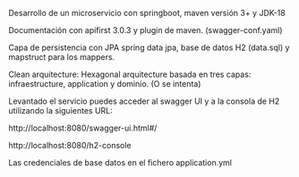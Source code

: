 Desarrollo de un microservicio con springboot, maven versión 3+ y JDK-18

Documentación con apifirst 3.0.3 y plugin de maven. (swagger-conf.yaml)

Capa de persistencia con JPA spring data jpa, base de datos H2 (data.sql) y mapstruct para los mappers.

Clean arquitecture: Hexagonal arquitecture basada en tres capas: infraestructure, application y dominio. (O se intenta)

Levantado el servicio puedes acceder al swagger UI y a la consola de H2 utilizando la siguientes URL:

http://localhost:8080/swagger-ui.html#/

http://localhost:8080/h2-console

Las credenciales de base datos en el fichero application.yml

